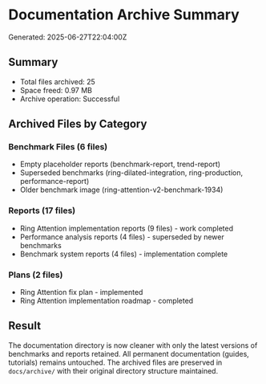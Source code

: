 # Documentation Archive Summary

Generated: 2025-06-27T22:04:00Z

## Summary

- Total files archived: 25
- Space freed: 0.97 MB
- Archive operation: Successful

## Archived Files by Category

### Benchmark Files (6 files)
- Empty placeholder reports (benchmark-report, trend-report)
- Superseded benchmarks (ring-dilated-integration, ring-production, performance-report)
- Older benchmark image (ring-attention-v2-benchmark-1934)

### Reports (17 files)
- Ring Attention implementation reports (9 files) - work completed
- Performance analysis reports (4 files) - superseded by newer benchmarks
- Benchmark system reports (4 files) - implementation complete

### Plans (2 files)
- Ring Attention fix plan - implemented
- Ring Attention implementation roadmap - completed

## Result

The documentation directory is now cleaner with only the latest versions of benchmarks and reports retained. All permanent documentation (guides, tutorials) remains untouched. The archived files are preserved in `docs/archive/` with their original directory structure maintained.